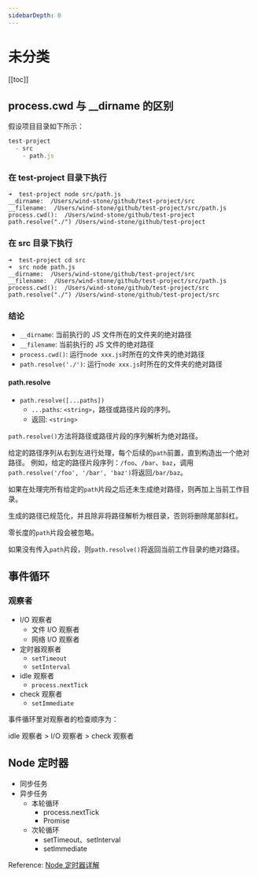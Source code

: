 ```yaml
---
sidebarDepth: 0
---
```


# 未分类

[[toc]]

## process.cwd 与 __dirname 的区别

假设项目目录如下所示：

```js
test-project
  - src
    - path.js
```

### 在 test-project 目录下执行

```shell
➜  test-project node src/path.js
__dirname:  /Users/wind-stone/github/test-project/src
__filename:  /Users/wind-stone/github/test-project/src/path.js
process.cwd():  /Users/wind-stone/github/test-project
path.resolve("./") /Users/wind-stone/github/test-project
```

### 在 src 目录下执行

```shell
➜  test-project cd src
➜  src node path.js
__dirname:  /Users/wind-stone/github/test-project/src
__filename:  /Users/wind-stone/github/test-project/src/path.js
process.cwd():  /Users/wind-stone/github/test-project/src
path.resolve("./") /Users/wind-stone/github/test-project/src
```

### 结论

- `__dirname`: 当前执行的 JS 文件所在的文件夹的绝对路径
- `__filename`: 当前执行的 JS 文件的绝对路径
- `process.cwd()`: 运行`node xxx.js`时所在的文件夹的绝对路径
- `path.resolve('./')`: 运行`node xxx.js`时所在的文件夹的绝对路径

#### path.resolve

- `path.resolve([...paths])`
  - `...paths`: `<string>`，路径或路径片段的序列。
  - 返回: `<string>`

`path.resolve()`方法将路径或路径片段的序列解析为绝对路径。

给定的路径序列从右到左进行处理，每个后续的`path`前置，直到构造出一个绝对路径。 例如，给定的路径片段序列：`/foo`、`/bar`、`baz`，调用 `path.resolve('/foo', '/bar', 'baz')`将返回`/bar/baz`。

如果在处理完所有给定的`path`片段之后还未生成绝对路径，则再加上当前工作目录。

生成的路径已规范化，并且除非将路径解析为根目录，否则将删除尾部斜杠。

零长度的`path`片段会被忽略。

如果没有传入`path`片段，则`path.resolve()`将返回当前工作目录的绝对路径。

## 事件循环

### 观察者

- I/O 观察者
  - 文件 I/O 观察者
  - 网络 I/O 观察者
- 定时器观察者
  - `setTimeout`
  - `setInterval`
- idle 观察者
  - `process.nextTick`
- check 观察者
  - `setImmediate`

事件循环里对观察者的检查顺序为：

idle 观察者 > I/O 观察者 > check 观察者

## Node 定时器

- 同步任务
- 异步任务
  - 本轮循环
    - process.nextTick
    - Promise
  - 次轮循环
    - setTimeout、setInterval
    - setImmediate

Reference: [Node 定时器详解](http://www.ruanyifeng.com/blog/2018/02/node-event-loop.html)
